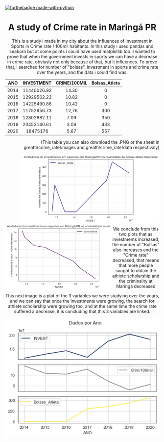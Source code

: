 [![forthebadge made-with-python](http://ForTheBadge.com/images/badges/made-with-python.svg)](https://www.python.org/)

<h1 align = 'center'> A study of <b>Crime rate</b> in Maringá PR</h1>

<p align = 'center'>
  This is a study i made in my city about the influences of investment in Sports in Crime rate / 100mil habitants. In this study i used pandas and seaborn but at some points i could have used matplotlib too.
  I wanted to prove that when the government invests in sports we can have a decrease in crime rate, obviusly not only because of that, but it influences. To prove that, i searched for number of "bolsas", investment in sports and crime rate over the years, and the data i could find was: 
 </p> 
 

| ANO          | INVESTMENT     | CRIME/100MIL  | Bolsas_Atleta |
| :---:        |     :---:      |         :---: | :---:         |   
| 2014         | 11440026.92    | 14.30         | 0             |
| 2015         | 12929562.23    | 10.82         | 0             |
| 2016         | 14225490.86    | 10.42         | 0             |
| 2017         | 11752956.73    | 12,76         | 300           |
| 2018         | 12802882.11    | 7.09          | 350           |
| 2019         | 20453140.61    | 3.06          | 433           |
| 2020         | 18475176       | 5.67          | 557           |

<p align = 'right' design = 'block'>
  (This table you can also download the .PNG or the sheet in greatti/crime_rate/images and greatti/crime_rate/data respectivaly)
</p>

<p float='center'>
  <img src="https://github.com/greatti/crime_rate/blob/main/images/Investimento_Bolsa.png" width="450" align = 'right'/> 
  <img src="https://github.com/greatti/crime_rate/blob/main/images/investimento_Criminalidade.png" width="350" align = 'left'/>
</p>
<br />
<br />
<br />
<br />
<br />
<br />
<br />
<br />
<br />
<br />
<br />
<br />
<br />

<p align = 'center' > We conclude from this two plots that as investments increased, the number of "Bolsas" also increases and the "Crime rate" decreased, that means that more people sought to obtain the athlete scholarship and the criminality at Maringá decreased </p> 


<p align = 'center' > This next image is a plot of the 3 variables we were studying over the years, and we can say that once the Investments were growing, the search for athlete scholarship were growing too, and at the same time the crime rate suffered a decrease, it is concluding that this 3 variables are linked. </p>

<p align ='center'>
  <img src="https://github.com/greatti/crime_rate/blob/main/images/Dados%20por%20Ano.png" width="600"/>
</p>


